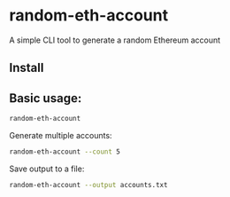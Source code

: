 # random-eth-account

A simple CLI tool to generate a random Ethereum account

## Install

## Basic usage:

```bash
random-eth-account
```

Generate multiple accounts:

```bash
random-eth-account --count 5
```

Save output to a file:

```bash
random-eth-account --output accounts.txt
```
